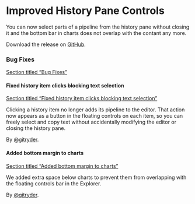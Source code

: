 # Improved History Pane Controls

You can now select parts of a pipeline from the history pane without closing it and the bottom bar in charts does not overlap with the contant any more.

Download the release on [GitHub](https://github.com/tenzir/platform/releases/tag/v1.17.2).

### Bug Fixes

[Section titled “Bug Fixes”](#bug-fixes)

#### Fixed history item clicks blocking text selection

[Section titled “Fixed history item clicks blocking text selection”](#fixed-history-item-clicks-blocking-text-selection)

Clicking a history item no longer adds its pipeline to the editor. That action now appears as a button in the floating controls on each item, so you can freely select and copy text without accidentally modifying the editor or closing the history pane.

By [@gitryder](https://github.com/gitryder).

#### Added bottom margin to charts

[Section titled “Added bottom margin to charts”](#added-bottom-margin-to-charts)

We added extra space below charts to prevent them from overlapping with the floating controls bar in the Explorer.

By [@gitryder](https://github.com/gitryder).